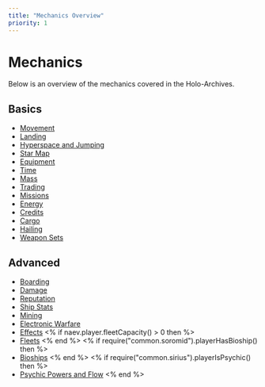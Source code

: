 ```yaml
---
title: "Mechanics Overview"
priority: 1
---
```

# Mechanics

Below is an overview of the mechanics covered in the Holo-Archives.

## Basics

* [Movement](mechanics/movement)
* [Landing](mechanics/landing)
* [Hyperspace and Jumping](mechanics/hyperspace)
* [Star Map](mechanics/map)
* [Equipment](mechanics/equipment)
* [Time](mechanics/time)
* [Mass](mechanics/mass)
* [Trading](mechanics/trading)
* [Missions](mechanics/missions)
* [Energy](mechanics/energy)
* [Credits](mechanics/credits)
* [Cargo](mechanics/cargo)
* [Hailing](mechanics/hailing)
* [Weapon Sets](mechanics/weaponsets)

## Advanced

* [Boarding](mechanics/boarding)
* [Damage](mechanics/damage)
* [Reputation](mechanics/reputation)
* [Ship Stats](mechanics/shipstats)
* [Mining](mechanics/mining)
* [Electronic Warfare](mechanics/ewarfare)
* [Effects](mechanics/effects)
<% if naev.player.fleetCapacity() > 0 then %>
* [Fleets](mechanics/playerfleet)
<% end %>
<% if require("common.soromid").playerHasBioship() then %>
* [Bioships](mechanics/bioships)
<% end %>
<% if require("common.sirius").playerIsPsychic() then %>
* [Psychic Powers and Flow](mechanics/flow)
<% end %>
